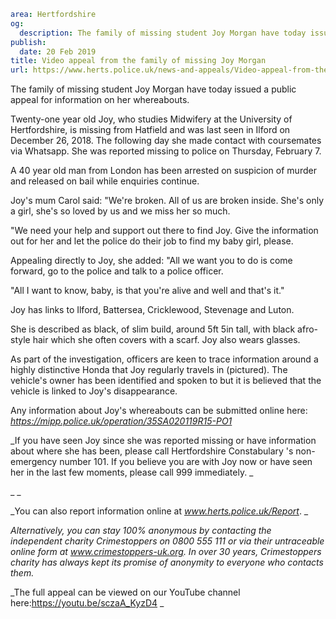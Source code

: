 ```yaml
area: Hertfordshire
og:
  description: The family of missing student Joy Morgan have today issued a public appeal for information on her whereabouts.
publish:
  date: 20 Feb 2019
title: Video appeal from the family of missing Joy Morgan
url: https://www.herts.police.uk/news-and-appeals/Video-appeal-from-the-family-of-missing-Joy-Morgan-2605MD
```

The family of missing student Joy Morgan have today issued a public appeal for information on her whereabouts.

Twenty-one year old Joy, who studies Midwifery at the University of Hertfordshire, is missing from Hatfield and was last seen in Ilford on December 26, 2018. The following day she made contact with coursemates via Whatsapp. She was reported missing to police on Thursday, February 7.

A 40 year old man from London has been arrested on suspicion of murder and released on bail while enquiries continue.

Joy's mum Carol said: "We're broken. All of us are broken inside. She's only a girl, she's so loved by us and we miss her so much.

"We need your help and support out there to find Joy. Give the information out for her and let the police do their job to find my baby girl, please.

Appealing directly to Joy, she added: "All we want you to do is come forward, go to the police and talk to a police officer.

"All I want to know, baby, is that you're alive and well and that's it."

Joy has links to Ilford, Battersea, Cricklewood, Stevenage and Luton.

She is described as black, of slim build, around 5ft 5in tall, with black afro-style hair which she often covers with a scarf. Joy also wears glasses.

As part of the investigation, officers are keen to trace information around a highly distinctive Honda that Joy regularly travels in (pictured). The vehicle's owner has been identified and spoken to but it is believed that the vehicle is linked to Joy's disappearance.

Any information about Joy's whereabouts can be submitted online here: _https://mipp.police.uk/operation/35SA020119R15-PO1_

_If you have seen Joy since she was reported missing or have information about where she has been, please call Hertfordshire Constabulary 's non-emergency number 101. If you believe you are with Joy now or have seen her in the last few moments, please call 999 immediately. _

_ _

_You can also report information online at _www.herts.police.uk/Report_. _

_Alternatively, you can stay 100% anonymous by contacting the independent charity Crimestoppers on 0800 555 111 or via their untraceable online form at _www.crimestoppers-uk.org_. In over 30 years, Crimestoppers charity has always kept its promise of anonymity to everyone who contacts them._

_The full appeal can be viewed on our YouTube channel here:https://youtu.be/sczaA_KyzD4 _
